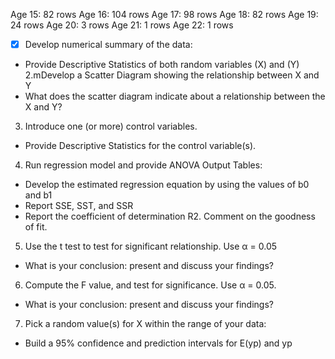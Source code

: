Age 15: 82 rows
Age 16: 104 rows
Age 17: 98 rows
Age 18: 82 rows
Age 19: 24 rows
Age 20: 3 rows
Age 21: 1 rows
Age 22: 1 rows

- [x] Develop numerical summary of the data:
- Provide Descriptive Statistics of both random variables (X) and (Y)
2.mDevelop a Scatter Diagram showing the relationship between X and Y
- What does the scatter diagram indicate about a relationship between the X and Y?
3. Introduce one (or more) control variables.
- Provide Descriptive Statistics for the control variable(s).
4. Run regression model and provide ANOVA Output Tables:
- Develop the estimated regression equation by using the values of b0 and b1
- Report SSE, SST, and SSR
- Report the coefficient of determination R2. Comment on the goodness of fit.
5. Use the t test to test for significant relationship. Use α = 0.05
- What is your conclusion: present and discuss your findings?
6. Compute the F value, and test for significance. Use α = 0.05. 
- What is your conclusion: present and discuss your findings?
7. Pick a random value(s) for X within the range of your data:
- Build a 95% confidence and prediction intervals for E(yp) and yp
